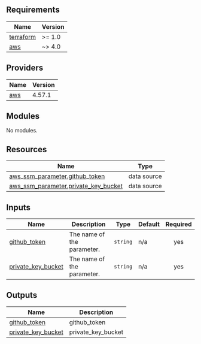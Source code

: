 ## Requirements

| Name | Version |
|------|---------|
| <a name="requirement_terraform"></a> [terraform](#requirement\_terraform) | >= 1.0 |
| <a name="requirement_aws"></a> [aws](#requirement\_aws) | ~> 4.0 |

## Providers

| Name | Version |
|------|---------|
| <a name="provider_aws"></a> [aws](#provider\_aws) | 4.57.1 |

## Modules

No modules.

## Resources

| Name | Type |
|------|------|
| [aws_ssm_parameter.github_token](https://registry.terraform.io/providers/hashicorp/aws/latest/docs/data-sources/ssm_parameter) | data source |
| [aws_ssm_parameter.private_key_bucket](https://registry.terraform.io/providers/hashicorp/aws/latest/docs/data-sources/ssm_parameter) | data source |

## Inputs

| Name | Description | Type | Default | Required |
|------|-------------|------|---------|:--------:|
| <a name="input_github_token"></a> [github\_token](#input\_github\_token) | The name of the parameter. | `string` | n/a | yes |
| <a name="input_private_key_bucket"></a> [private\_key\_bucket](#input\_private\_key\_bucket) | The name of the parameter. | `string` | n/a | yes |

## Outputs

| Name | Description |
|------|-------------|
| <a name="output_github_token"></a> [github\_token](#output\_github\_token) | github\_token |
| <a name="output_private_key_bucket"></a> [private\_key\_bucket](#output\_private\_key\_bucket) | private\_key\_bucket |

